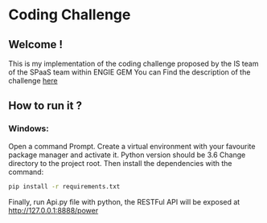# Coding Challenge

## Welcome !

This is my implementation of the coding challenge proposed by the IS team of the SPaaS team within ENGIE GEM
You can Find the description of the challenge [here](https://github.com/gem-spaas/powerplant-coding-challenge)

## How to run it ?

### Windows: 

Open a command Prompt.
Create a virtual environment with your favourite package manager and activate it. Python version should be 3.6
Change directory to the project root.
Then install the dependencies with the command:
```bash
pip install -r requirements.txt
```
Finally, run Api.py file with python, the RESTFul API will be exposed at http://127.0.0.1:8888/power

